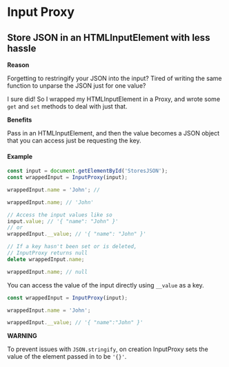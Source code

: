 # Input Proxy

## Store JSON in an HTMLInputElement with less hassle

**Reason**

Forgetting to restringify your JSON into the input? Tired of writing the same function to unparse the JSON just for one value?

I sure did! So I wrapped my HTMLInputElement in a Proxy, and wrote some `get` and `set` methods to deal with just that.

**Benefits**

Pass in an HTMLInputElement, and then the value becomes a JSON object that you can access just be requesting the key.

#### Example

```js
const input = document.getElementById('StoresJSON');
const wrappedInput = InputProxy(input);

wrappedInput.name = 'John'; //

wrappedInput.name; // 'John'

// Access the input values like so
input.value; // '{ "name": "John" }'
// or
wrappedInput.__value; // '{ "name": "John" }'

// If a key hasn't been set or is deleted,
// InputProxy returns null
delete wrappedInput.name;

wrappedInput.name; // null
```

You can access the value of the input directly using `__value` as a key.

```js
const wrappedInput = InputProxy(input);

wrappedInput.name = 'John';

wrappedInput.__value; // '{ "name":"John" }'
```

**WARNING**

To prevent issues with `JSON.stringify`, on creation InputProxy sets the value of the element passed in to be `'{}'`.
